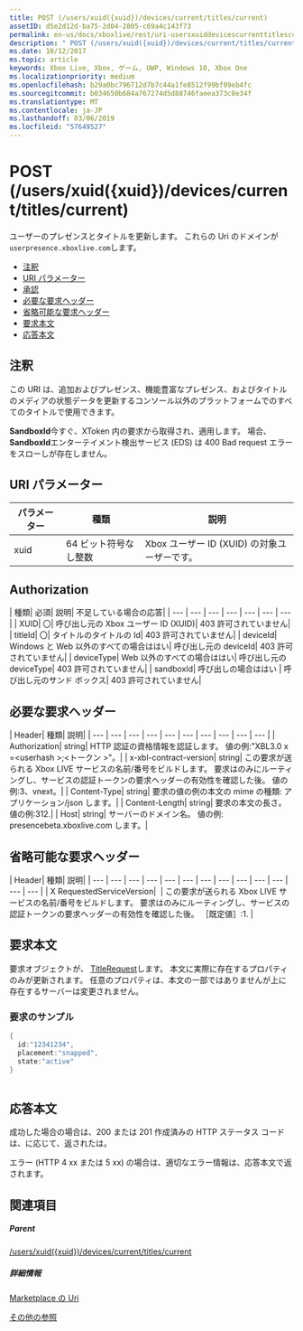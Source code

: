 ```yaml
---
title: POST (/users/xuid({xuid})/devices/current/titles/current)
assetID: d5e2d12d-ba75-2d04-2805-c69a4c143f73
permalink: en-us/docs/xboxlive/rest/uri-usersxuiddevicescurrenttitlescurrentpost.html
description: " POST (/users/xuid({xuid})/devices/current/titles/current)"
ms.date: 10/12/2017
ms.topic: article
keywords: Xbox Live, Xbox, ゲーム, UWP, Windows 10, Xbox One
ms.localizationpriority: medium
ms.openlocfilehash: b29a0bc796712d7b7c44a1fe8512f99bf09eb4fc
ms.sourcegitcommit: b034650b684a767274d5d88746faeea373c8e34f
ms.translationtype: MT
ms.contentlocale: ja-JP
ms.lasthandoff: 03/06/2019
ms.locfileid: "57649527"
---
```

# <a name="post-usersxuidxuiddevicescurrenttitlescurrent"></a>POST (/users/xuid({xuid})/devices/current/titles/current)
ユーザーのプレゼンスとタイトルを更新します。 これらの Uri のドメインが`userpresence.xboxlive.com`します。
 
  * [注釈](#ID4EV)
  * [URI パラメーター](#ID4EEB)
  * [承認](#ID4EPB)
  * [必要な要求ヘッダー](#ID4ENE)
  * [省略可能な要求ヘッダー](#ID4ERG)
  * [要求本文](#ID4ERH)
  * [応答本文](#ID4EKAAC)
 
<a id="ID4EV"></a>

 
## <a name="remarks"></a>注釈
 
この URI は、追加およびプレゼンス、機能豊富なプレゼンス、およびタイトルのメディアの状態データを更新するコンソール以外のプラットフォームでのすべてのタイトルで使用できます。
 
**SandboxId**今すぐ、XToken 内の要求から取得され、適用します。 場合、 **SandboxId**エンターテイメント検出サービス (EDS) は 400 Bad request エラーをスローしが存在しません。
  
<a id="ID4EEB"></a>

 
## <a name="uri-parameters"></a>URI パラメーター
 
| パラメーター| 種類| 説明| 
| --- | --- | --- | 
| xuid| 64 ビット符号なし整数| Xbox ユーザー ID (XUID) の対象ユーザーです。| 
  
<a id="ID4EPB"></a>

 
## <a name="authorization"></a>Authorization
 
| 種類| 必須| 説明| 不足している場合の応答| 
| --- | --- | --- | --- | --- | --- | --- | 
| XUID| 〇| 呼び出し元の Xbox ユーザー ID (XUID)| 403 許可されていません| 
| titleId| 〇| タイトルのタイトルの Id| 403 許可されていません| 
| deviceId| Windows と Web 以外のすべての場合ははい| 呼び出し元の deviceId| 403 許可されていません| 
| deviceType| Web 以外のすべての場合ははい| 呼び出し元の deviceType| 403 許可されていません| 
| sandboxId| 呼び出しの場合ははい | 呼び出し元のサンド ボックス| 403 許可されていません| 
  
<a id="ID4ENE"></a>

 
## <a name="required-request-headers"></a>必要な要求ヘッダー
 
| Header| 種類| 説明| 
| --- | --- | --- | --- | --- | --- | --- | --- | --- | --- | 
| Authorization| string| HTTP 認証の資格情報を認証します。 値の例:"XBL3.0 x =&lt;userhash >;&lt;トークン >"。| 
| x-xbl-contract-version| string| この要求が送られる Xbox LIVE サービスの名前/番号をビルドします。 要求はのみにルーティングし、サービスの認証トークンの要求ヘッダーの有効性を確認した後。 値の例:3、vnext。| 
| Content-Type| string| 要求の値の例の本文の mime の種類: アプリケーション/json します。| 
| Content-Length| string| 要求の本文の長さ。 値の例:312.| 
| Host| string| サーバーのドメイン名。 値の例: presencebeta.xboxlive.com します。| 
  
<a id="ID4ERG"></a>

 
## <a name="optional-request-headers"></a>省略可能な要求ヘッダー
 
| Header| 種類| 説明| 
| --- | --- | --- | --- | --- | --- | --- | --- | --- | --- | --- | --- | --- | 
| X RequestedServiceVersion|  | この要求が送られる Xbox LIVE サービスの名前/番号をビルドします。 要求はのみにルーティングし、サービスの認証トークンの要求ヘッダーの有効性を確認した後。 ［既定値］:1. | 
  
<a id="ID4ERH"></a>

 
## <a name="request-body"></a>要求本文
 
要求オブジェクトが、 [TitleRequest](../../json/json-titlerequest.md)します。 本文に実際に存在するプロパティのみが更新されます。 任意のプロパティは、本文の一部ではありませんが上に存在するサーバーは変更されません。
 
<a id="ID4EAAAC"></a>

 
### <a name="sample-request"></a>要求のサンプル
 

```cpp
{
  id:"12341234",
  placement:"snapped",
  state:"active"
}
      
```

   
<a id="ID4EKAAC"></a>

 
## <a name="response-body"></a>応答本文
 
成功した場合の場合は、200 または 201 作成済みの HTTP ステータス コードは、に応じて、返されたは。
 
エラー (HTTP 4 xx または 5 xx) の場合は、適切なエラー情報は、応答本文で返されます。
  
<a id="ID4EVAAC"></a>

 
## <a name="see-also"></a>関連項目
 
<a id="ID4EXAAC"></a>

 
##### <a name="parent"></a>Parent 

[/users/xuid({xuid})/devices/current/titles/current](uri-usersxuiddevicescurrenttitlescurrent.md)

  
<a id="ID4EBBAC"></a>

 
##### <a name="further-information"></a>詳細情報 

[Marketplace の Uri](../marketplace/atoc-reference-marketplace.md)

 [その他の参照](../../additional/atoc-xboxlivews-reference-additional.md)

   